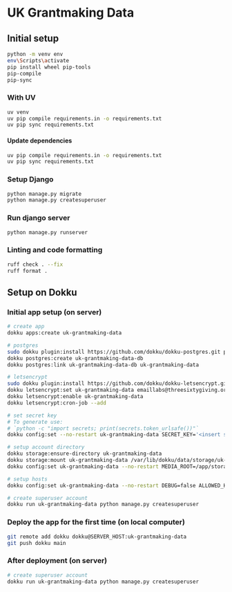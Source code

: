 # UK Grantmaking Data

## Initial setup

```sh
python -m venv env
env\Scripts\activate
pip install wheel pip-tools
pip-compile
pip-sync
```

### With UV

```sh
uv venv
uv pip compile requirements.in -o requirements.txt
uv pip sync requirements.txt
```

#### Update dependencies

```sh
uv pip compile requirements.in -o requirements.txt
uv pip sync requirements.txt
```

### Setup Django

```sh
python manage.py migrate
python manage.py createsuperuser
```

### Run django server

```sh
python manage.py runserver
```

### Linting and code formatting

```sh
ruff check . --fix
ruff format .
```

## Setup on Dokku

### Initial app setup (on server)

```sh
# create app
dokku apps:create uk-grantmaking-data

# postgres
sudo dokku plugin:install https://github.com/dokku/dokku-postgres.git postgres
dokku postgres:create uk-grantmaking-data-db
dokku postgres:link uk-grantmaking-data-db uk-grantmaking-data

# letsencrypt
sudo dokku plugin:install https://github.com/dokku/dokku-letsencrypt.git
dokku letsencrypt:set uk-grantmaking-data emaillabs@threesixtygiving.org
dokku letsencrypt:enable uk-grantmaking-data
dokku letsencrypt:cron-job --add

# set secret key
# To generate use:
# `python -c "import secrets; print(secrets.token_urlsafe())"`
dokku config:set --no-restart uk-grantmaking-data SECRET_KEY='<insert secret key>'

# setup account directory
dokku storage:ensure-directory uk-grantmaking-data
dokku storage:mount uk-grantmaking-data /var/lib/dokku/data/storage/uk-grantmaking-data:/app/storage
dokku config:set uk-grantmaking-data --no-restart MEDIA_ROOT=/app/storage/media/

# setup hosts
dokku config:set uk-grantmaking-data --no-restart DEBUG=false ALLOWED_HOSTS="hostname.example.com"

# create superuser account
dokku run uk-grantmaking-data python manage.py createsuperuser
```

### Deploy the app for the first time (on local computer)

```sh
git remote add dokku dokku@SERVER_HOST:uk-grantmaking-data
git push dokku main
```

### After deployment (on server)

```sh
# create superuser account
dokku run uk-grantmaking-data python manage.py createsuperuser
```
